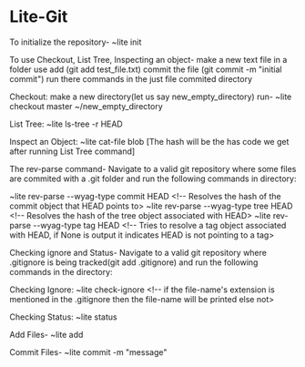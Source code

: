 # Lite-Git

To initialize the repository-
~lite init






To use Checkout, List Tree, Inspecting an object-
make a new text file in a folder
use add (git add test_file.txt)
commit the file (git commit -m "initial commit")
run there commands in the just file commited directory

Checkout:
make a new directory(let us say new_empty_directory)
run-
~lite checkout master ~/new_empty_directory

List Tree:
~lite ls-tree -r HEAD

Inspect an Object:
~lite cat-file blob <hash>
[The hash will be the has code we get after running List Tree command]





The rev-parse command-
Navigate to a valid git repository where some files are commited with a .git folder and run the following commands in directory:

~lite rev-parse --wyag-type commit HEAD <!-- Resolves the hash of the commit object that HEAD points to>
~lite rev-parse --wyag-type tree HEAD <!-- Resolves the hash of the tree object associated with HEAD>
~lite rev-parse --wyag-type tag HEAD <!-- Tries to resolve a tag object associated with HEAD, if None is output it indicates HEAD is not pointing to a tag>






Checking ignore and Status-
Navigate to a valid git repository where .gitignore is being tracked(git add .gitignore) and run the following commands in the directory:

Checking Ignore:
~lite check-ignore <file-name> <!-- if the file-name's extension is mentioned in the .gitignore then the file-name will be printed else not>

Checking Status:
~lite status

Add Files-
~lite add <file-name>

Commit Files-
~lite commit -m "message"
